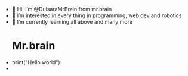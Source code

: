 - 👋 Hi, I’m @DulsaraMrBrain from mr.brain 
- 👀 I’m interested in every thing in programming, web dev and robotics
- 🌱 I’m currently learning all above and many more <h1>Mr.brain
- print("Hello world")
- </h1>

